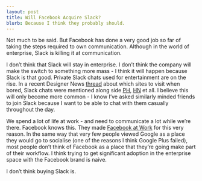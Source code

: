 ```yaml
---
layout: post
title: Will Facebook Acquire Slack? 
blurb: Because I think they probably should.
---
```


Not much to be said. But Facebook has done a very good job so far of taking the steps required to own communication. Although in the world of enterprise, Slack is killing it at communication. 

I don’t think that Slack will stay in enterprise. I don’t think the company will make the switch to something more mass - I think it will happen because Slack is that good. Private Slack chats used for entertainment are on the rise. In a recent Designer News <a href="https://news.layervault.com/stories/43755-ask-dn-apart-from-dn-hn-and-ph-what-other-sites-do-you-go-to-on-a-consistent-basis" target="_blank">thread</a> about which sites to visit when bored, Slack chats were mentioned along side <a href="https://producthunt.com" target="_blank">PH</a>, <a href="https://news.ycombinator.com" target="_blank">HN</a> et all. I believe this will only become more common - I know I’ve asked similarly minded friends to join Slack because I want to be able to chat with them casually throughout the day. 

We spend a lot of life at work - and need to communicate a lot while we’re there. Facebook knows this. They made <a href="http://techcrunch.com/2015/01/14/facebook-at-work-ios-android/" target="_blank">Facebook at Work</a>  for this very reason. In the same way that very few people viewed Google as a place they would go to socialise (one of the reasons I think Google Plus failed), most people don’t think of Facebook as a place that they’re going make part of their workflow. I think trying to get significant adoption in the enterprise space with the Facebook brand is naive. 

I don’t think buying Slack is.


